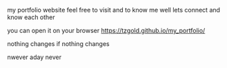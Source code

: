 my portfolio website
feel free to visit and to know me well lets connect and know each other


you can open it on your browser https://tzgold.github.io/my_portfolio/

nothing changes if nothing changes


nwever aday never
